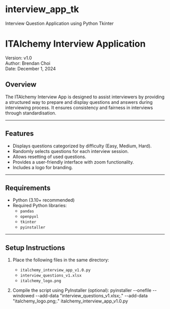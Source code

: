 # interview_app_tk
Interview Question Application using Python Tkinter

# ITAlchemy Interview Application

Version: v1.0  
Author: Brendan Choi  
Date: December 1, 2024  

## Overview

The ITAlchemy Interview App is designed to assist interviewers by providing a structured way to prepare and display questions and answers during interviewing process. It ensures consistency and fairness in interviews through standardisation.

---

## Features

- Displays questions categorized by difficulty (Easy, Medium, Hard).
- Randomly selects questions for each interview session.
- Allows resetting of used questions.
- Provides a user-friendly interface with zoom functionality.
- Includes a logo for branding.

---

## Requirements

- Python (3.10+ recommended)
- Required Python libraries:
  - `pandas`
  - `openpyxl`
  - `tkinter`
  - `pyinstaller`
---

## Setup Instructions

1. Place the following files in the same directory:
   - `italchemy_interview_app_v1.0.py`
   - `interview_questions_v1.xlsx`
   - `italchemy_logo.png`

2. Compile the script using PyInstaller (optional):
   pyinstaller --onefile --windowed --add-data "interview_questions_v1.xlsx;." --add-data "italchemy_logo.png;." italchemy_interview_app_v1.0.py
